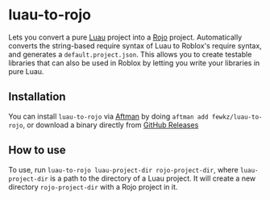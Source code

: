# luau-to-rojo

Lets you convert a pure [Luau](https://luau-lang.org/) project into a
[Rojo](https://rojo.space/) project. Automatically converts the string-based
require syntax of Luau to Roblox's require syntax, and generates a
`default.project.json`. This allows you to create testable libraries that can
also be used in Roblox by letting you write your libraries in pure Luau.

## Installation

You can install `luau-to-rojo` via [Aftman](https://github.com/LPGhatguy/aftman)
by doing `aftman add fewkz/luau-to-rojo`, or download a binary directly from
[GitHub Releases](https://github.com/fewkz/luau-to-rojo/releases)

## How to use

To use, run `luau-to-rojo luau-project-dir rojo-project-dir`, where
`luau-project-dir` is a path to the directory of a Luau project. It will create
a new directory `rojo-project-dir` with a Rojo project in it.
